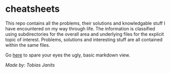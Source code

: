 # cheatsheets
This repo contains all the problems, their solutions and knowledgable stuff I have encountered on my way through life. The information is classified using subdirectories for the overall area and underlying files for the explicit topic of interest. Problems, solutions and interesting stuff are all contained within the same files.  

Go [here](https://tjanits.github.io/cheatsheets/) to spare your eyes the ugly, basic markdown view.

*Made by: Tobias Janits*
